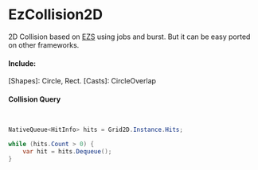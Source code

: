# EzCollision2D

2D Collision based on [EZS](https://github.com/AlexWargon/EZS) using jobs and burst. But it can be easy ported on other frameworks.

####  Include:
[Shapes]: 
Circle, Rect.
[Casts]:
CircleOverlap
#### Collision Query

```c#


NativeQueue<HitInfo> hits = Grid2D.Instance.Hits;

while (hits.Count > 0) {
    var hit = hits.Dequeue();
}

```

